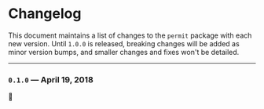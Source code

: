 # Changelog

This document maintains a list of changes to the `permit` package with each new version. Until `1.0.0` is released, breaking changes will be added as minor version bumps, and smaller changes and fixes won't be detailed.

---

### `0.1.0` — April 19, 2018

:tada:
